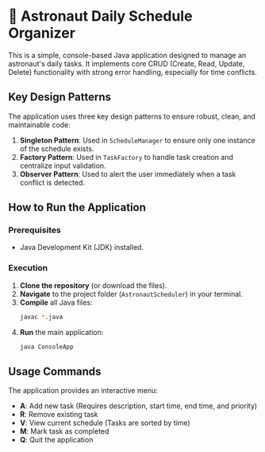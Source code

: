 # 🚀 Astronaut Daily Schedule Organizer

This is a simple, console-based Java application designed to manage an astronaut's daily tasks. It implements core CRUD (Create, Read, Update, Delete) functionality with strong error handling, especially for time conflicts.

## Key Design Patterns

The application uses three key design patterns to ensure robust, clean, and maintainable code:

1.  **Singleton Pattern**: Used in `ScheduleManager` to ensure only one instance of the schedule exists.
2.  **Factory Pattern**: Used in `TaskFactory` to handle task creation and centralize input validation.
3.  **Observer Pattern**: Used to alert the user immediately when a task conflict is detected.

## How to Run the Application

### Prerequisites

* Java Development Kit (JDK) installed.

### Execution

1.  **Clone the repository** (or download the files).
2.  **Navigate** to the project folder (`AstronautScheduler`) in your terminal.
3.  **Compile** all Java files:
    ```bash
    javac *.java
    ```
4.  **Run** the main application:
    ```bash
    java ConsoleApp
    ```

## Usage Commands

The application provides an interactive menu:

* **A**: Add new task (Requires description, start time, end time, and priority)
* **R**: Remove existing task
* **V**: View current schedule (Tasks are sorted by time)
* **M**: Mark task as completed
* **Q**: Quit the application